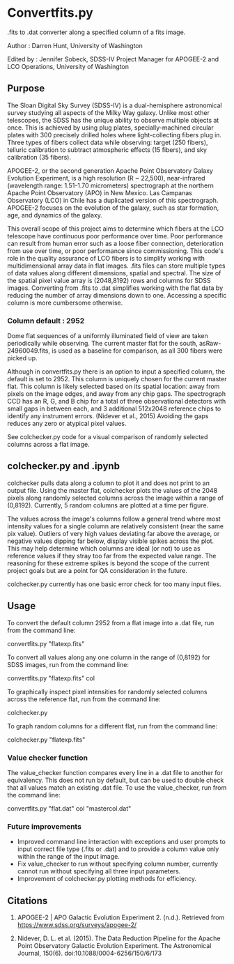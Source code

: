 # Convertfits.py

.fits to .dat converter along a specified column of a fits image.

Author : Darren Hunt, University of Washington

Edited by : Jennifer Sobeck, SDSS-IV Project Manager for APOGEE-2 and LCO Operations, University of Washington

## Purpose

The Sloan Digital Sky Survey (SDSS-IV) is a dual-hemisphere astronomical survey studying all aspects of the Milky Way galaxy. Unlike most other telescopes, the SDSS has the unique ability to observe multiple objects at once. This is achieved by using plug plates, specially-machined circular plates with 300 precisely drilled holes where light-collecting fibers plug in. Three types of fibers collect data while observing: target (250 fibers), telluric calibration to subtract atmospheric effects (15 fibers), and sky calibration (35 fibers).

APOGEE-2, or the second generation Apache Point Observatory Galaxy Evolution Experiment, is a high resolution (R ~ 22,500), near-infrared (wavelength range: 1.51-1.70 micrometers) spectrograph at the northern Apache Point Observatory (APO) in New Mexico. Las Campanas Observatory (LCO) in Chile has a duplicated version of this spectrograph. APOGEE-2 focuses on the evolution of the galaxy, such as star formation, age, and dynamics of the galaxy.

This overall scope of this project aims to determine which fibers at the LCO telescope have continuous poor performance over time. Poor performance can result from human error such as a loose fiber connection, deterioration from use over time, or poor performance since commissioning. This code's role in the quality assurance of LCO fibers is to simplify working with multidimensional array data in flat images. .fits files can store multiple types of data values along different dimensions, spatial and spectral. The size of the spatial pixel value array is (2048,8192) rows and columns for SDSS images. Converting from .fits to .dat simplifies working with the flat data by reducing the number of array dimensions down to one. Accessing a specific column is more cumbersome otherwise.

### Column default : 2952

Dome flat sequences of a uniformly illuminated field of view are taken periodically while observing. The current master flat for the south, asRaw-24960049.fits, is used as a baseline for comparison, as all 300 fibers were picked up.

Although in convertfits.py there is an option to input a specified column, the default is set to 2952. This column is uniquely chosen for the current master flat. This column is likely selected based on its spatial location: away from pixels on the image edges, and away from any chip gaps. The spectrograph CCD has an R, G, and B chip for a total of three observational detectors with small gaps in between each, and 3 additional 512x2048 reference chips to identify any instrument errors. (Nidever et al., 2015) Avoiding the gaps reduces any zero or atypical pixel values.

See colchecker.py code for a visual comparison of randomly selected columns across a flat image.

## colchecker.py and .ipynb

colchecker pulls data along a column to plot it and does not print to an output file. Using the master flat, colchecker plots the values of the 2048 pixels along randomly selected columns across the image within a range of (0,8192). Currently, 5 random columns are plotted at a time per figure.

The values across the image's columns follow a general trend where most intensity values for a single column are relatively consistent (near the same pix value). Outliers of very high values deviating far above the average, or negative values dipping far below, display visible spikes across the plot. This may help determine which columns are ideal (or not) to use as reference values if they stray too far from the expected value range. The reasoning for these extreme spikes is beyond the scope of the current project goals but are a point for QA consideration in the future.

colchecker.py currently has one basic error check for too many input files.

## Usage

To convert the default column 2952 from a flat image into a .dat file, run from the command line:

convertfits.py "flatexp.fits"

To convert all values along any one column in the range of (0,8192) for SDSS images, run from the command line:

convertfits.py "flatexp.fits" col

To graphically inspect pixel intensities for randomly selected columns across the reference flat, run from the command line:

colchecker.py

To graph random columns for a different flat, run from the command line:

colchecker.py "flatexp.fits"

### Value checker function

The value_checker function compares every line in a .dat file to another for equivalency. This does not run by default, but can be used to double check that all values match an existing .dat file. To use the value_checker, run from the command line:

convertfits.py "flat.dat" col "mastercol.dat"

### Future improvements

- Improved command line interaction with exceptions and user prompts to input correct file type (.fits or .dat) and to provide a column value only within the range of the input image.
- Fix value_checker to run without specifying column number, currently cannot run without specifying all three input parameters.
- Improvement of colchecker.py plotting methods for efficiency.

## Citations

1. APOGEE-2 | APO Galactic Evolution Experiment 2. (n.d.). Retrieved from https://www.sdss.org/surveys/apogee-2/

2. Nidever, D. L. et al. (2015). The Data Reduction Pipeline for the Apache Point Observatory Galactic Evolution Experiment. The Astronomical Journal, 150(6). doi:10.1088/0004-6256/150/6/173
